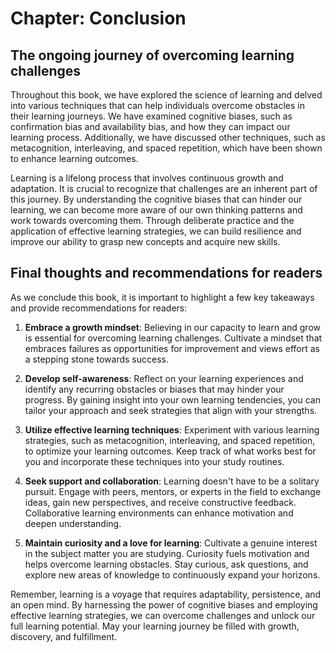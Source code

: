 Chapter: Conclusion
===================

The ongoing journey of overcoming learning challenges
-----------------------------------------------------

Throughout this book, we have explored the science of learning and delved into various techniques that can help individuals overcome obstacles in their learning journeys. We have examined cognitive biases, such as confirmation bias and availability bias, and how they can impact our learning process. Additionally, we have discussed other techniques, such as metacognition, interleaving, and spaced repetition, which have been shown to enhance learning outcomes.

Learning is a lifelong process that involves continuous growth and adaptation. It is crucial to recognize that challenges are an inherent part of this journey. By understanding the cognitive biases that can hinder our learning, we can become more aware of our own thinking patterns and work towards overcoming them. Through deliberate practice and the application of effective learning strategies, we can build resilience and improve our ability to grasp new concepts and acquire new skills.

Final thoughts and recommendations for readers
----------------------------------------------

As we conclude this book, it is important to highlight a few key takeaways and provide recommendations for readers:

1. **Embrace a growth mindset**: Believing in our capacity to learn and grow is essential for overcoming learning challenges. Cultivate a mindset that embraces failures as opportunities for improvement and views effort as a stepping stone towards success.

2. **Develop self-awareness**: Reflect on your learning experiences and identify any recurring obstacles or biases that may hinder your progress. By gaining insight into your own learning tendencies, you can tailor your approach and seek strategies that align with your strengths.

3. **Utilize effective learning techniques**: Experiment with various learning strategies, such as metacognition, interleaving, and spaced repetition, to optimize your learning outcomes. Keep track of what works best for you and incorporate these techniques into your study routines.

4. **Seek support and collaboration**: Learning doesn't have to be a solitary pursuit. Engage with peers, mentors, or experts in the field to exchange ideas, gain new perspectives, and receive constructive feedback. Collaborative learning environments can enhance motivation and deepen understanding.

5. **Maintain curiosity and a love for learning**: Cultivate a genuine interest in the subject matter you are studying. Curiosity fuels motivation and helps overcome learning obstacles. Stay curious, ask questions, and explore new areas of knowledge to continuously expand your horizons.

Remember, learning is a voyage that requires adaptability, persistence, and an open mind. By harnessing the power of cognitive biases and employing effective learning strategies, we can overcome challenges and unlock our full learning potential. May your learning journey be filled with growth, discovery, and fulfillment.
